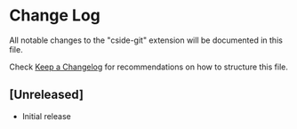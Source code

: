 # Change Log

All notable changes to the "cside-git" extension will be documented in this file.

Check [Keep a Changelog](http://keepachangelog.com/) for recommendations on how to structure this file.

## [Unreleased]

- Initial release